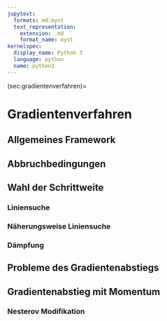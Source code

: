 ```yaml
---
jupytext:
  formats: md:myst
  text_representation:
    extension: .md
    format_name: myst
kernelspec:
  display_name: Python 3
  language: python
  name: python3
---
```


(sec:gradientenverfahren)=
# Gradientenverfahren

## Allgemeines Framework

## Abbruchbedingungen

## Wahl der Schrittweite 
### Liniensuche
### Näherungsweise Liniensuche
### Dämpfung

## Probleme des Gradientenabstiegs

## Gradientenabstieg mit Momentum
### Nesterov Modifikation

